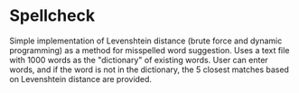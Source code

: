 # Spellcheck
Simple implementation of Levenshtein distance (brute force and dynamic programming) as a method for misspelled word suggestion. Uses a text file with 1000 words as the "dictionary" of existing words. User can enter words, and if the word is not in the dictionary, the 5 closest matches based on Levenshtein distance are provided.
